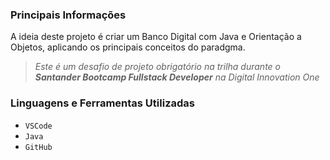 ### Principais Informações

A ideia deste projeto é criar um Banco Digital com Java e Orientação a Objetos, aplicando os principais conceitos do paradgma.

> _Este é um desafio de projeto obrigatório na trilha durante o **Santander Bootcamp Fullstack Developer** na Digital Innovation One_

### Linguagens e Ferramentas Utilizadas

- `VSCode`
- `Java`
- `GitHub`


